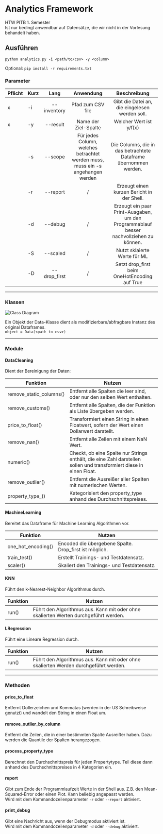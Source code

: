 # Analytics Framework
HTW PITB 1. Semester \
Ist nur bedingt anwendbar auf Datensätze, die wir nicht in der Vorlesung behandelt haben.

## Ausführen
````
python analytics.py -i <path/to/csv> -y <column>

````
Optional: ``pip install -r requirements.txt``
### Parameter

|Pflicht| Kurz | Lang | Anwendung | Beschreibung |
|---|------|:----:|:---------:|:------------:|
| x | -i   | --inventory | Pfad zum CSV file | Gibt die Datei an, die eingelesen werden soll. |
| x | -y   | --result | Name der Ziel-Spalte | Welcher Wert ist y/f(x) |
|   | -s   | --scope | Für jedes Column, welches betrachtet werden muss, muss ein -s angehangen werden | Die Columns, die in das betrachtete Dataframe übernommen werden. |
|   | -r   | --report | / | Erzeugt einen kurzen Bericht in der Shell. |
|   | -d   | --debug | / | Erzeugt ein paar Print-Ausgaben, um den Programmablauf besser nachvollziehen zu können. |
|   | -S   | --scaled| / | Nutzt sklaierte Werte für ML |
|   | -D   | --drop_first | / | Setzt drop_first beim OneHotEncoding auf True |

---
### Klassen

![Class Diagram](http://www.plantuml.com/plantuml/proxy?src=https://raw.githubusercontent.com/christopherhans/analytics/master/UML/data.puml?token=ADYAJWIDVQTFTEP45EHOBTK53TXQ4)

Ein Objekt der Data-Klasse dient als modifizierbare/abfragbare Instanz des original Dataframes. \
``object = Data(<path to csv>)``

---
### Module

#### DataCleaning
Dient der Bereinigung der Daten:

Funktion | Nutzen 
--- | ---
remove_static_columns() | Entfernt alle Spalten die leer sind, oder nur den selben Wert enthalten.
remove_customs() | Entfernt alle Spalten, die der Funktion als Liste übergeben werden.
price_to_float() | Transformiert einen String in einen Floatwert, sofern der Wert einen Dollarwert darstellt.
remove_nan() | Entfernt alle Zeilen mit einem NaN Wert.
numeric() | Checkt, ob eine Spalte nur Strings enthält, die eine Zahl darstellen sollen und transformiert diese in einen Float.
remove_outlier() | Entfernt die Ausreißer aller Spalten mit numerischen Werten.
property_type_() | Kategorisiert den property_type anhand des Durchschnittspreises.

#### MachineLearning
Bereitet das Dataframe für Machine Learning Algorithmen vor.

Funktion | Nutzen
--- | ---
one_hot_encoding() | Encoded die übergebene Spalte. Drop_first ist möglich.
train_test() | Erstellt Trainings- und Testdatensatz.
scaler() | Skaliert den Trainings- und Testdatensatz.

#### KNN
Führt den k-Nearest-Neighbor Algorithmus durch.

Funktion | Nutzen
--- | ---
run() | Führt den Algorithmus aus. Kann mit oder ohne skalierten Werten durchgeführt werden.

#### LRegression
Führt eine Lineare Regression durch.

Funktion | Nutzen
--- | ---
run() | Führt den Algorithmus aus. Kann mit oder ohne skalierten Werden durchgeführt werden.

---
### Methoden
#### price_to_float
Entfernt Dollerzeichen und Kommatas (werden in der US Schreibweise genutzt) und wandelt den String in einen Float um.

#### remove_outlier_by_column
Entfernt die Zeilen, die in einer bestimmten Spalte Ausreißer haben. Dazu werden die Quantile der Spalten herangezogen.

#### process_property_type
Berechnet den Durchschnittspreis für jeden Propertytype. Teil diese dann anhand des Durchschnittspreises in 4 Kategorien ein.

#### report
Gibt zum Ende der Programmlaufzeit Werte in der Shell aus. Z.B. den Mean-Squared-Error oder einen Plot.
Kann beliebig angepasst werden. \
Wird mit dem Kommandozeilenparameter ``-r`` oder `--report` aktiviert.

#### print_debug
Gibt eine Nachricht aus, wenn der Debugmodus aktiviert ist. \
Wird mit dem Kommandozeilenparameter ``-d`` oder `--debug` aktiviert.
